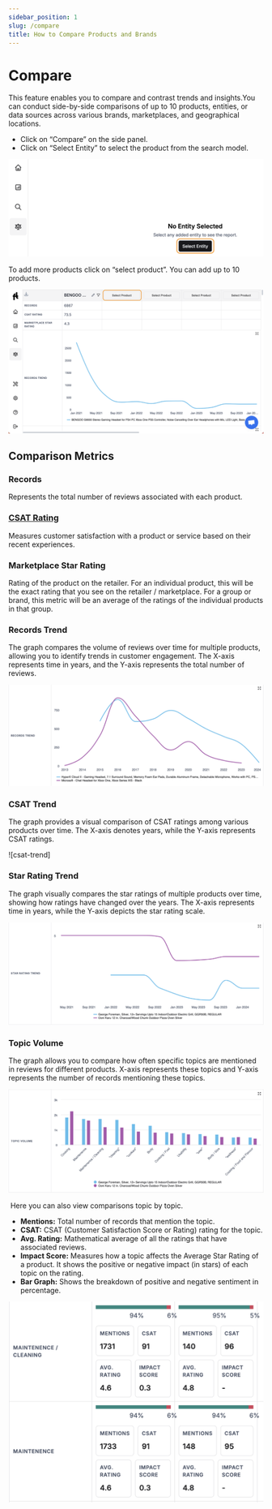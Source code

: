 ```yaml
---
sidebar_position: 1
slug: /compare
title: How to Compare Products and Brands
---
```


# **Compare**

This feature enables you to compare and contrast trends and insights.You can conduct side-by-side comparisons of up to 10 products, entities, or data sources across various brands, marketplaces, and geographical locations. 

- Click on “Compare” on the side panel.
- Click on “Select Entity” to select the product from the search model.

![select-entity](/img/help/guides/compare/compare.png)

To add more products click on “select product”. You can add up to 10 products.

![add-entity](/img/help/guides/compare/add-entity.png)

## **Comparison Metrics**

### **Records**

Represents the total number of reviews associated with each product.

### [**CSAT Rating**](/metrics/customer-satisfaction-metrics.md#csat)

Measures customer satisfaction with a product or service based on their recent experiences.

### **Marketplace Star Rating**

Rating of the product on the retailer. For an individual product, this will be the exact rating that you see on the retailer / marketplace. For a group or brand, this metric will be an average of the ratings of the individual products in that group.

### **Records Trend**

The graph compares the volume of reviews over time for multiple products, allowing you to identify trends in customer engagement. The X-axis represents time in years, and the Y-axis represents the total number of reviews.

![records-trend](/img/help/guides/compare/records-trend.png)

### **CSAT Trend**

The graph provides a visual comparison of CSAT ratings among various products over time. The X-axis denotes years, while the Y-axis represents CSAT ratings.

![csat-trend]

### **Star Rating Trend**

The graph visually compares the star ratings of multiple products over time, showing how ratings have changed over the years. The X-axis represents time in years, while the Y-axis depicts the star rating scale.

![star-rating-trend](/img/help/guides/compare/star-rating-trend.png)

### **Topic Volume**

The graph allows you to compare how often specific topics are mentioned in reviews for different products. X-axis represents these topics and Y-axis represents the number of records mentioning these topics.

![topic-volume](/img/help/guides/compare/topic-volume.png)

 Here you can also view comparisons topic by topic.

-  **Mentions:** Total number of records that mention the topic.
-  **CSAT:** CSAT (Customer Satisfaction Score or Rating) rating for the topic.
-  **Avg. Rating:** Mathematical average of all the ratings that have associated reviews. 
-  **Impact Score:** Measures how a topic affects the Average Star Rating of a product. It shows the positive or negative impact (in stars) of each topic on the rating.
-  **Bar Graph:** Shows the breakdown of positive and negative sentiment in percentage.

![topic-by-topic](/img/help/guides/compare/topic-by-topic.png)
